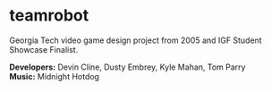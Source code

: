 teamrobot
==========

Georgia Tech video game design project from 2005 and IGF Student Showcase Finalist.

**Developers:**  Devin Cline, Dusty Embrey, Kyle Mahan, Tom Parry  
**Music:** Midnight Hotdog
